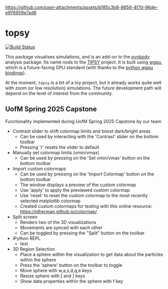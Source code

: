 https://github.com/user-attachments/assets/b185c3b8-8658-4f7d-96de-e976959e7ad6


topsy
=====

[![Build Status](https://github.com/pynbody/topsy/actions/workflows/build-test.yaml/badge.svg)](https://github.com/pynbody/topsy/actions)

This package visualises simulations, and is an add-on to the [pynbody](https://github.com/pynbody/pynbody) analysis package.
Its name nods to the [TIPSY](https://github.com/N-BodyShop/tipsy) project.
It is built using [wgpu](https://wgpu.rs), which is a future-facing GPU standard (with thanks to the [python wgpu bindings](https://wgpu-py.readthedocs.io/en/stable/guide.html)).

At the moment, `topsy` is a bit of a toy project, but it already works quite well with zoom 
(or low resolution) simulations. The future development path will depend on the level
of interest from the community.

UofM Spring 2025 Capstone
----------
Functionality implemented during UofM Spring 2025 Capstone by our team
- Contrast slider to shift colormap limits and boost dark/bright areas
  - Can be used by interacting with the 'Contrast' slider on the bottom toolbar
  - Pressing 'r' resets the slider to default
- Manually set colormap limits (vmin/vmax)
  - Can be used by pressing on the 'Set vmin/vmax' button on the bottom toolbar
- Import custom colormaps
  - Can be used by pressing on the 'Import Colormap' button on the bottom toolbar
  - The window displays a preview of the custom colormap
  - Use 'apply' to apply the previewed custom colormap
  - Use 'reset' to reset the custom colormap to the most recently selected matplotlib colormap
  - Created custom colormaps for testing with this online resource: https://jdherman.github.io/colormap/
- Split screen
  - Renders two of the 3D visualizations
  - Movements are synced with each other
  - Can be toggled by pressing the "Split" button on the toolbar
- iPython REPL
  - test
- 3D Region Selection
  - Place a sphere within the visualization to get data about the particles within the sphere
  - Press the 'sphere' button on the toolbar to toggle
  - Move sphere with w,a,s,d,q,e keys
  - Resize sphere with \[ and \] keys
  - Show data properties within the sphere with f key

